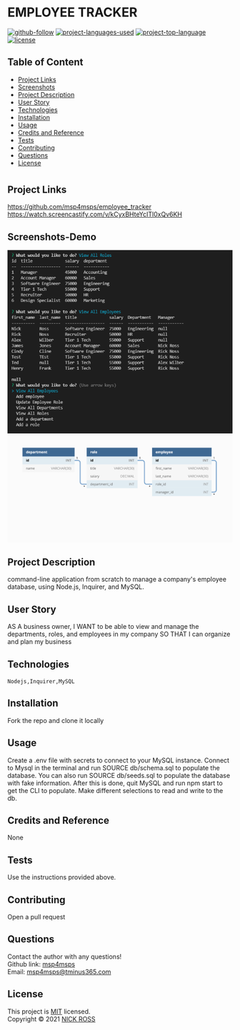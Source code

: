 # EMPLOYEE TRACKER

[![github-follow](https://img.shields.io/github/followers/msp4msps?label=Follow&logoColor=purple&style=social)](https://github.com/msp4msps)
[![project-languages-used](https://img.shields.io/github/languages/count/msp4msps/employee_tracker?color=important)](https://github.com/msp4msps/employee_tracker)
[![project-top-language](https://img.shields.io/github/languages/top/msp4msps/employee_tracker?color=blueviolet)](https://github.com/msp4msps/employee_tracker)
[![license](https://img.shields.io/badge/License-MIT-brightgreen.svg)](https://choosealicense.com/licenses/mit/)

## Table of Content

- [ Project Links ](#Project-Links)
- [ Screenshots](#Screenshots)
- [ Project Description ](#Project-Description)
- [ User Story ](#User-Story)
- [ Technologies ](#Technologies)
- [ Installation ](#Installation)
- [ Usage ](#Usage)
- [ Credits and Reference ](#Credits-and-Reference)
- [ Tests ](#Tests)
- [ Contributing ](#Contributing)
- [ Questions ](#Questions)
- [ License ](#License)

#

## Project Links

https://github.com/msp4msps/employee_tracker<br>
https://watch.screencastify.com/v/kCyxBHteYcITl0xQv6KH

## Screenshots-Demo

<kbd>![screenshot1](Assets/Screenshot1.png)</kbd><kbd>![screenshot2](Assets/Screenshot2.png)</kbd>

## Project Description

command-line application from scratch to manage a company's employee database, using Node.js, Inquirer, and MySQL.

## User Story

AS A business owner, I WANT to be able to view and manage the departments, roles, and employees in my company SO THAT I can organize and plan my business

## Technologies

```
Nodejs,Inquirer,MySQL
```

## Installation

Fork the repo and clone it locally

## Usage

Create a .env file with secrets to connect to your MySQL instance. Connect to Mysql in the terminal and run SOURCE db/schema.sql to populate the database. You can also run SOURCE db/seeds.sql to populate the database with fake information. After this is done, quit MySQL and run npm start to get the CLI to populate. Make different selections to read and write to the db.

## Credits and Reference

None

## Tests

Use the instructions provided above.

## Contributing

Open a pull request

## Questions

Contact the author with any questions!<br>
Github link: [msp4msps](https://github.com/msp4msps)<br>
Email: msp4msps@tminus365.com

## License

This project is [MIT](https://choosealicense.com/licenses/mit/) licensed.<br />
Copyright © 2021 [NICK ROSS](https://github.com/msp4msps)
